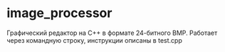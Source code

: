 # image_processor
Графический редактор на C++ в формате 24-битного BMP.
Работает через командную строку, инструкции описаны в test.cpp
